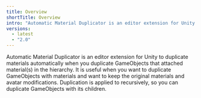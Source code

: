 ```yaml
---
title: Overview
shortTitle: Overview
intro: "Automatic Material Duplicator is an editor extension for Unity to duplicate materials automatically when you duplicate GameObjects."
versions:
  - latest
  - "2.0"
---
```


Automatic Material Duplicator is an editor extension for Unity to duplicate materials automatically when you duplicate GameObjects that attached material(s) in the hierarchy.
It is useful when you want to duplicate GameObjects with materials and want to keep the original materials and avatar modifications.
Duplication is applied to recursively, so you can duplicate GameObjects with its children.
